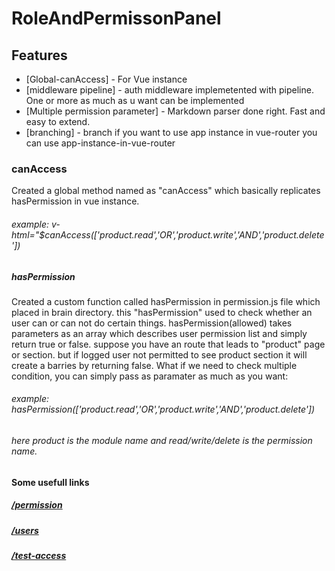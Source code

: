 # RoleAndPermissonPanel
## Features


- [Global-canAccess] - For Vue instance
- [middleware pipeline] - auth middleware implemetented with pipeline. One or more as much as u want  can be implemented
- [Multiple permission parameter] - Markdown parser done right. Fast and easy to extend.
- [branching] - branch if you want to use app instance in vue-router you can use app-instance-in-vue-router

### canAccess
Created a global method named as "canAccess" which basically replicates hasPermission in vue instance. 
###### example:  v-html="$canAccess(['product.read','OR','product.write','AND','product.delete'])


##### hasPermission 
Created a custom function called hasPermission in permission.js file which placed in brain directory. this  "hasPermission" used to check whether an user can or can not do certain things.
hasPermission(allowed) takes parameters as an array which describes user permission list and simply return true or false. 
suppose you have an route that leads to "product" page or section. but if logged user not permitted to see product section it will create a barries by returning false. What if we need to check multiple condition, you can simply pass as paramater as much as you want: 
###### example: hasPermission(['product.read','OR','product.write','AND','product.delete'])
###### here product is the  module name and read/write/delete is the permission name. 

#### Some usefull links

##### [/permission](/permission) 
##### [/users](/users)
##### [/test-access ](/test-access)